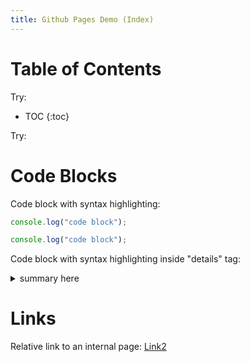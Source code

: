 ```yaml
---
title: Github Pages Demo (Index)
---
```


# Table of Contents

Try:

* TOC
{:toc}

Try:


# Code Blocks

Code block with syntax highlighting:

~~~js
console.log("code block");
~~~

```js
console.log("code block");
```

Code block with syntax highlighting inside "details" tag:

<details>
<summary>summary here</summary>
 
~~~js
console.log("details here");
~~~

```js
console.log("code block");
```
 
</details>

# Links

Relative link to an internal page: [Link2](/linkme.md)
